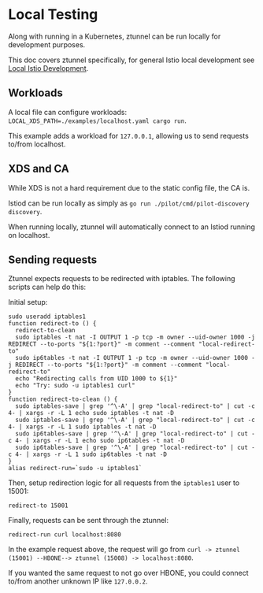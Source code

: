# Local Testing

Along with running in a Kubernetes, ztunnel can be run locally for development purposes.

This doc covers ztunnel specifically, for general Istio local development see [Local Istio Development](https://github.com/howardjohn/local-istio-development).

## Workloads

A local file can configure workloads: `LOCAL_XDS_PATH=./examples/localhost.yaml cargo run`.

This example adds a workload for `127.0.0.1`, allowing us to send requests to/from localhost.

## XDS and CA

While XDS is not a hard requirement due to the static config file, the CA is.

Istiod can be run locally as simply as `go run ./pilot/cmd/pilot-discovery discovery`.

When running locally, ztunnel will automatically connect to an Istiod running on localhost.

## Sending requests

Ztunnel expects requests to be redirected with iptables. The following scripts can help do this:

Initial setup:

```shell
sudo useradd iptables1
function redirect-to () {
  redirect-to-clean
  sudo iptables -t nat -I OUTPUT 1 -p tcp -m owner --uid-owner 1000 -j REDIRECT --to-ports "${1:?port}" -m comment --comment "local-redirect-to"
  sudo ip6tables -t nat -I OUTPUT 1 -p tcp -m owner --uid-owner 1000 -j REDIRECT --to-ports "${1:?port}" -m comment --comment "local-redirect-to"
  echo "Redirecting calls from UID 1000 to ${1}"
  echo "Try: sudo -u iptables1 curl"
}
function redirect-to-clean () {
  sudo iptables-save | grep '^\-A' | grep "local-redirect-to" | cut -c 4- | xargs -r -L 1 echo sudo iptables -t nat -D
  sudo iptables-save | grep '^\-A' | grep "local-redirect-to" | cut -c 4- | xargs -r -L 1 sudo iptables -t nat -D
  sudo ip6tables-save | grep '^\-A' | grep "local-redirect-to" | cut -c 4- | xargs -r -L 1 echo sudo ip6tables -t nat -D
  sudo ip6tables-save | grep '^\-A' | grep "local-redirect-to" | cut -c 4- | xargs -r -L 1 sudo ip6tables -t nat -D
}
alias redirect-run=`sudo -u iptables1`
```

Then, setup redirection logic for all requests from the `iptables1` user to 15001:

```shell
redirect-to 15001
```

Finally, requests can be sent through the ztunnel:

```shell
redirect-run curl localhost:8080
```

In the example request above, the request will go from `curl -> ztunnel (15001) --HBONE--> ztunnel (15008) -> localhost:8080`.

If you wanted the same request to not go over HBONE, you could connect to/from another unknown IP like `127.0.0.2`.
